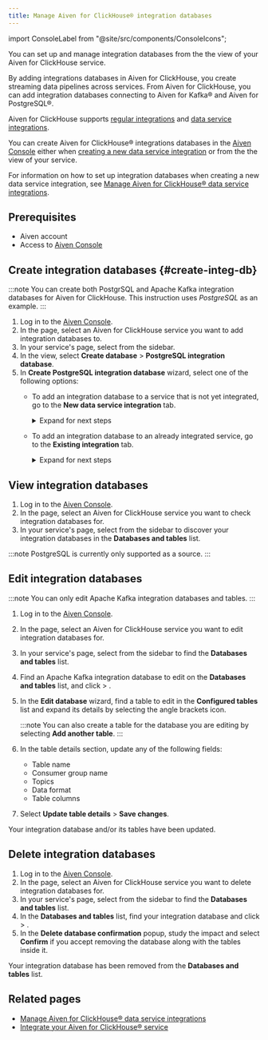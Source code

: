 ```yaml
---
title: Manage Aiven for ClickHouse® integration databases
---
```


import ConsoleLabel from "@site/src/components/ConsoleIcons";

You can set up and manage integration databases from the the <ConsoleLabel name="databasesandtables"/> view of your Aiven for ClickHouse service.

By adding integrations databases in Aiven for ClickHouse, you create
streaming data pipelines across services. From Aiven for ClickHouse, you
can add integration databases connecting to Aiven for Kafka® and Aiven
for PostgreSQL®.

Aiven for ClickHouse supports
[regular integrations](/docs/products/clickhouse/howto/list-integrations) and
[data service integrations](/docs/products/clickhouse/howto/data-service-integration).

You can create Aiven for ClickHouse® integrations databases in the
[Aiven Console](https://console.aiven.io/) either when
[creating a new data service integration](/docs/products/clickhouse/howto/integration-databases#create-integ-db) or from the the <ConsoleLabel name="databasesandtables"/> view of your
service.

For information on how to set up integration databases when creating a
new data service integration, see
[Manage Aiven for ClickHouse® data service integrations](/docs/products/clickhouse/howto/data-service-integration).

## Prerequisites

-   Aiven account
-   Access to [Aiven Console](https://console.aiven.io/)

## Create integration databases {#create-integ-db}

:::note
You can create both PostgrSQL and Apache Kafka integration databases for
Aiven for ClickHouse. This instruction uses *PostgreSQL* as an example.
:::

1.  Log in to the [Aiven Console](https://console.aiven.io/).
1.  In the <ConsoleLabel name="Services"/> page, select an Aiven for ClickHouse service you
    want to add integration databases to.
1.  In your service's page, select <ConsoleLabel name="databasesandtables"/> from the
    sidebar.
1.  In the <ConsoleLabel name="databasesandtables"/> view, select **Create database** >
    **PostgreSQL integration database**.
1.  In **Create PostgreSQL integration database** wizard, select one of
    the following options:
    -   To add an integration database to a service that is not yet
        integrated, go to the **New data service integration** tab.

        <details><summary>
        Expand for next steps
        </summary>

        1.  Select a service from the list of services available for
            integration.
        1.  Select **Continue**.
        1.  In the **Add integration databases** section, enter database
            names and schema names and select **Integrate & Create**
            when ready.

        You can preview the created databases by selecting **Databases
        and tables** from the sidebar.

        </details>

    -   To add an integration database to an already integrated service,
        go to the **Existing integration** tab.

        <details><summary>
        Expand for next steps
        </summary>

        1.  Select a service from the list of integrated services.
        1.  Select **Continue**.
        1.  In the **Add integration databases** section, enter database
            names and schema names and select **Create** when ready.

        You can preview the created databases by selecting **Databases
        and tables** from the sidebar.

        </details>

## View integration databases

1.  Log in to the [Aiven Console](https://console.aiven.io/).
1.  In the <ConsoleLabel name="Services"/> page, select an Aiven for ClickHouse service you
    want to check integration databases for.
1.  In your service's page, select <ConsoleLabel name="databasesandtables"/> from the
    sidebar to discover your integration databases in the **Databases
    and tables** list.

:::note
PostgreSQL is currently only supported as a source.
:::

## Edit integration databases

:::note
You can only edit Apache Kafka integration databases and tables.
:::

1.  Log in to the [Aiven Console](https://console.aiven.io/).

1.  In the <ConsoleLabel name="Services"/> page, select an Aiven for ClickHouse service you
    want to edit integration databases for.

1.  In your service's page, select <ConsoleLabel name="databasesandtables"/> from the
    sidebar to find the **Databases and tables** list.

1.  Find an Apache Kafka integration database to edit on the **Databases and tables** list,
    and click <ConsoleLabel name="actions"/> > <ConsoleLabel name="editdatabase"/>.

1.  In the **Edit database** wizard, find a table to edit
    in the **Configured tables** list and expand its details by
    selecting the angle brackets icon.

    :::note
    You can also create a table for the database you are editing by
    selecting **Add another table**.
    :::

1.  In the table details section, update any of the following fields:

    -   Table name
    -   Consumer group name
    -   Topics
    -   Data format
    -   Table columns

1.  Select **Update table details** > **Save changes**.

Your integration database and/or its tables have been updated.

## Delete integration databases

1.  Log in to the [Aiven Console](https://console.aiven.io/).
1.  In the <ConsoleLabel name="Services"/> page, select an Aiven for ClickHouse service you
    want to delete integration databases for.
1.  In your service's page, select <ConsoleLabel name="databasesandtables"/> from the
    sidebar to find the **Databases and tables** list.
1.  In the **Databases and tables** list, find your integration database and click
    <ConsoleLabel name="actions"/> > <ConsoleLabel name="deletedatabase"/>.
1.  In the **Delete database confirmation** popup, study the impact and
    select **Confirm** if you accept removing the database along with
    the tables inside it.

Your integration database has been removed from the **Databases and tables** list.

## Related pages

-   [Manage Aiven for ClickHouse® data service integrations](/docs/products/clickhouse/howto/data-service-integration)
-   [Integrate your Aiven for ClickHouse® service](/docs/products/clickhouse/howto/list-integrations)
